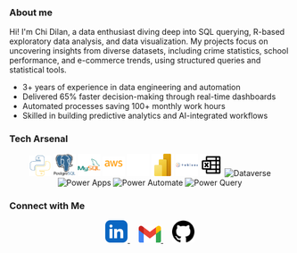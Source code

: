 ### About me

Hi! I'm Chi Dilan, a data enthusiast diving deep into SQL querying, R-based exploratory data analysis, and data visualization. My projects focus on uncovering insights from diverse datasets, including crime statistics, school performance, and e-commerce trends, using structured queries and statistical tools.
* 3+ years of experience in data engineering and automation
* Delivered 65% faster decision-making through real-time dashboards
* Automated processes saving 100+ monthly work hours
* Skilled in building predictive analytics and AI-integrated workflows

### Tech Arsenal
<div align="center">
  <img src="https://raw.githubusercontent.com/chidilan/chidilan/main/python.svg" alt="Python" width="40" id="py-icon">
  <img src="https://raw.githubusercontent.com/chidilan/chidilan/main/postgresql.svg" alt="PostgreSQL" width="40" id="pg-icon">
  <img src="https://raw.githubusercontent.com/chidilan/chidilan/main/mysql.svg" alt="MySQL" width="40" id="mysql-icon">
  <img src="https://raw.githubusercontent.com/chidilan/chidilan/main/aws.svg" alt="aws" width="40" id="pg-icon">
  <img src="https://raw.githubusercontent.com/chidilan/chidilan/main/git.svg" alt="GitHub" width="40" id="gh-icon">
  <img src="https://raw.githubusercontent.com/chidilan/chidilan/main/power-bi-icon.svg" alt="Power BI" width="40" id="pbi-icon">
  <img src="https://raw.githubusercontent.com/chidilan/chidilan/main/tableau-svgrepo-com.svg" alt="Tableau" width="40" id="tableau-icon">
  <img src="https://raw.githubusercontent.com/chidilan/chidilan/main/microsoft-excel-svgrepo-com.svg" alt="Excel" width="40" id="excel-icon">
  <img src="https://raw.githubusercontent.com/microsoft/PowerBI-Icons/main/SVG/Dataverse.svg" alt="Dataverse" width="40" id="dataverse-icon">
  <img src="https://raw.githubusercontent.com/microsoft/PowerBI-Icons/main/SVG/Power-Apps.svg" alt="Power Apps" width="40" id="powerapps-icon">
  <img src="https://raw.githubusercontent.com/microsoft/PowerBI-Icons/main/SVG/Power-Automate.svg" alt="Power Automate" width="40" id="powerautomate-icon">
  <img src="https://raw.githubusercontent.com/microsoft/PowerBI-Icons/main/SVG/Power-Query-Colored.svg" alt="Power Query" width="40" id="powerquery-icon">
</div>

### Connect with Me
<div align="center">
  <a href="https://www.linkedin.com/in/chidilan/">
    <img src="https://raw.githubusercontent.com/chidilan/chidilan/main/linkedin-app-icon (1).svg" alt="LinkedIn" width="40">
  </a>
  &nbsp;&nbsp;&nbsp;
  <a href="mailto:chidilan09@gmail.com">
    <img src="https://raw.githubusercontent.com/chidilan/chidilan/main/gmail-icon.svg" alt="Gmail" width="40">
  </a>
  &nbsp;&nbsp;&nbsp;
  <a href="https://github.com/chidilan">
    <img src="https://raw.githubusercontent.com/chidilan/chidilan/main/github.svg" alt="GitHub" width="40">
  </a>
</div>

